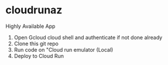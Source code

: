 # cloudrunaz
Highly Available App 

1. Open Gcloud cloud shell and authenticate if not done already
2. Clone this git repo
3. Run code on "Cloud run emulator (Local)
4. Deploy to Cloud Run
